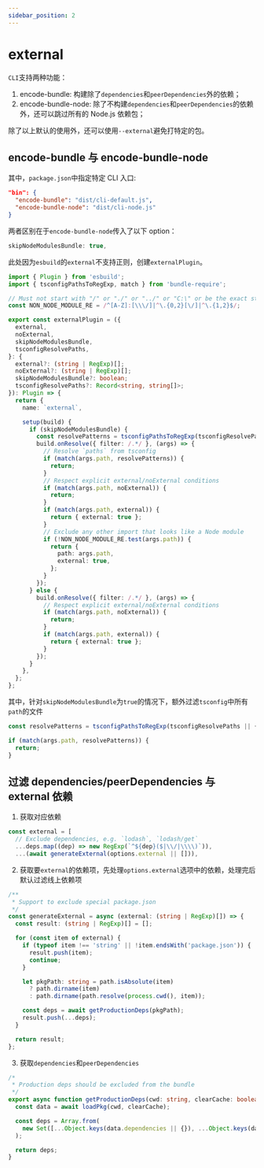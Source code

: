 ```yaml
---
sidebar_position: 2
---
```


# external

`CLI`支持两种功能：

1. encode-bundle: 构建除了`dependencies`和`peerDependencies`外的依赖；
2. encode-bundle-node: 除了不构建`dependencies`和`peerDependencies`的依赖外，还可以跳过所有的 Node.js 依赖包；

除了以上默认的使用外，还可以使用`--external`避免打特定的包。

## encode-bundle 与 encode-bundle-node

其中，`package.json`中指定特定 CLI 入口:

```json
"bin": {
  "encode-bundle": "dist/cli-default.js",
  "encode-bundle-node": "dist/cli-node.js"
}
```

两者区别在于`encode-bundle-node`传入了以下 option：

```typescript
skipNodeModulesBundle: true,
```

此处因为`esbuild`的`external`不支持正则，创建`externalPlugin`。

```typescript
import { Plugin } from 'esbuild';
import { tsconfigPathsToRegExp, match } from 'bundle-require';

// Must not start with "/" or "./" or "../" or "C:\" or be the exact strings ".." or "."
const NON_NODE_MODULE_RE = /^[A-Z]:[\\\/]|^\.{0,2}[\/]|^\.{1,2}$/;

export const externalPlugin = ({
  external,
  noExternal,
  skipNodeModulesBundle,
  tsconfigResolvePaths,
}: {
  external?: (string | RegExp)[];
  noExternal?: (string | RegExp)[];
  skipNodeModulesBundle?: boolean;
  tsconfigResolvePaths?: Record<string, string[]>;
}): Plugin => {
  return {
    name: `external`,

    setup(build) {
      if (skipNodeModulesBundle) {
        const resolvePatterns = tsconfigPathsToRegExp(tsconfigResolvePaths || {});
        build.onResolve({ filter: /.*/ }, (args) => {
          // Resolve `paths` from tsconfig
          if (match(args.path, resolvePatterns)) {
            return;
          }
          // Respect explicit external/noExternal conditions
          if (match(args.path, noExternal)) {
            return;
          }
          if (match(args.path, external)) {
            return { external: true };
          }
          // Exclude any other import that looks like a Node module
          if (!NON_NODE_MODULE_RE.test(args.path)) {
            return {
              path: args.path,
              external: true,
            };
          }
        });
      } else {
        build.onResolve({ filter: /.*/ }, (args) => {
          // Respect explicit external/noExternal conditions
          if (match(args.path, noExternal)) {
            return;
          }
          if (match(args.path, external)) {
            return { external: true };
          }
        });
      }
    },
  };
};
```

其中，针对`skipNodeModulesBundle`为`true`的情况下，额外过滤`tsconfig`中所有`path`的文件

```typescript
const resolvePatterns = tsconfigPathsToRegExp(tsconfigResolvePaths || {});

if (match(args.path, resolvePatterns)) {
  return;
}
```

## 过滤 dependencies/peerDependencies 与 external 依赖

1. 获取对应依赖

```typescript
const external = [
  // Exclude dependencies, e.g. `lodash`, `lodash/get`
  ...deps.map((dep) => new RegExp(`^${dep}($|\\/|\\\\)`)),
  ...(await generateExternal(options.external || [])),
```

2. 获取要`external`的依赖项，先处理`options.external`选项中的依赖，处理完后默认过滤线上依赖项

```typescript
/**
 * Support to exclude special package.json
 */
const generateExternal = async (external: (string | RegExp)[]) => {
  const result: (string | RegExp)[] = [];

  for (const item of external) {
    if (typeof item !== 'string' || !item.endsWith('package.json')) {
      result.push(item);
      continue;
    }

    let pkgPath: string = path.isAbsolute(item)
      ? path.dirname(item)
      : path.dirname(path.resolve(process.cwd(), item));

    const deps = await getProductionDeps(pkgPath);
    result.push(...deps);
  }

  return result;
};
```

3. 获取`dependencies`和`peerDependencies`

```typescript
/*
 * Production deps should be excluded from the bundle
 */
export async function getProductionDeps(cwd: string, clearCache: boolean = false) {
  const data = await loadPkg(cwd, clearCache);

  const deps = Array.from(
    new Set([...Object.keys(data.dependencies || {}), ...Object.keys(data.peerDependencies || {})]),
  );

  return deps;
}
```
